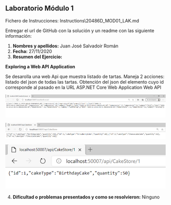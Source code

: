 ## Laboratorio Módulo 1

Fichero de Instrucciones: Instructions\20486D_MOD01_LAK.md

Entregar el url de GitHub con la solución y un readme con las siguiente información:

1. **Nombres y apellidos:** Juan José Salvadoir Román
2. **Fecha:** 27/11/2020
3. **Resumen del Ejercicio:** 

**Exploring a Web API Application**

Se desarolla una web Api que muestra listado de tartas. Maneja 2 acciones: listado del json de todas las tartas. Obtención del json del elemento cuyo id corresponde al pasado en la URL
ASP.NET Core Web Application
  Web API

![image-20201118234900573](img/image-20201118234900573.png)

![image-20201118234949234](img/image-20201118234949234.png)



![image-20201118235005405](img/image-20201118235005405.png)

4. **Dificultad o problemas presentados y como se resolvieron:**  Ninguno
